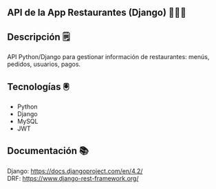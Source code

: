 ## API de la App Restaurantes (Django) 🧑🏻‍💻

## Descripción 🗒️

API Python/Django para gestionar información de restaurantes: menús, pedidos, usuarios, pagos.

## Tecnologías 🖲️

  - Python
  - Django
  - MySQL
  - JWT
    
## Documentación 📚

  Django: https://docs.djangoproject.com/en/4.2/ </br>
  DRF: https://www.django-rest-framework.org/
